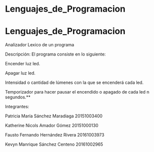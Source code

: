 # Lenguajes_de_Programacion
# Lenguajes_de_Programacion
Analizador Lexico de un programa

Descripción:
El programa consiste en lo siguiente:

Encender luz led.

Apagar luz led.

Intensidad o cantidad de lúmenes con la que se encenderá cada led.

Temporizador para hacer pausar el encendido o apagado de cada led n segundos.**
 

Integrantes:
	
Patricia María Sánchez Maradiaga	20151003400

Katherine Nicols Amador Gómez	        20151000130

Fausto Fernando Hernández Rivera	20161003973

Kevyn Manrique Sánchez Centeno  	20161002965
	

